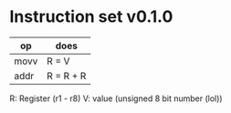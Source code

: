 # Instruction set v0.1.0

| op   | does       |
| ---- | ---------- |
| movv | R = V      |
| addr | R = R + R  |


R: Register (r1 - r8)
V: value    (unsigned 8 bit number (lol))